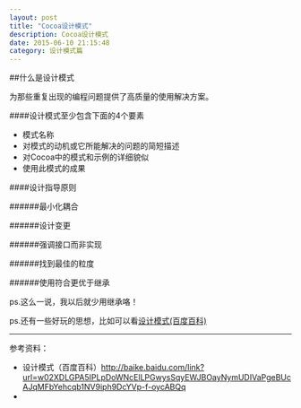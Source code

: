 ```yaml
---
layout: post
title: "Cocoa设计模式"
description: Cocoa设计模式
date: 2015-06-10 21:15:48
category: 设计模式篇
---
```


##什么是设计模式

为那些重复出现的编程问题提供了高质量的使用解决方案。

####设计模式至少包含下面的4个要素

* 模式名称
* 对模式的动机或它所能解决的问题的简短描述
* 对Cocoa中的模式和示例的详细貌似
* 使用此模式的成果

####设计指导原则

######最小化耦合

######设计变更

######强调接口而非实现

######找到最佳的粒度

######使用符合更优于继承

ps.这么一说，我以后就少用继承咯！

ps.还有一些好玩的思想，比如可以看[设计模式(百度百科)](http://baike.baidu.com/link?url=w02XDLGPA5IPLpDoWNcElLPGwysSqyEWJBOayNymUDIVaPgeBUcAJqMFbYehcqb1NV9iph9DcYVp-f-oycABQq)


------

参考资料：

* 设计模式（百度百科）<http://baike.baidu.com/link?url=w02XDLGPA5IPLpDoWNcElLPGwysSqyEWJBOayNymUDIVaPgeBUcAJqMFbYehcqb1NV9iph9DcYVp-f-oycABQq>
* 











